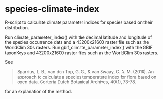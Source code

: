 # species-climate-index
R-script to calculate climate parameter indices for species based on their distribution.

Run climate_parameter_index() with the decimal latitude and longitude of the species occurrence data and a 43200x21600 raster file such as the WorldClim 30s rasters.
Run gbif_climate_parameter_index() with the GBIF taxonKeys and 43200x21600 raster files such as the WorldClim 30s rasters.

See 

> Sparrius, L. B., van den Top, G. G., & van Swaay, C. A. M. (2018). An approach to calculate a species temperature index for flora based on open data. Gorteria Dutch Botanical Archives, 40(1), 73-78.

for an explanation of the method.
